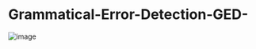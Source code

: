 # Grammatical-Error-Detection-GED-


![image](https://user-images.githubusercontent.com/33379472/194458332-a46dde32-8872-4a77-886a-488c7deab284.png)
